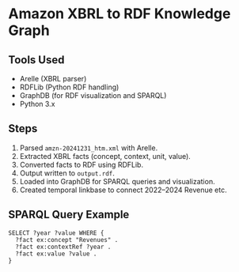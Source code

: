 # Amazon XBRL to RDF Knowledge Graph

## Tools Used
- Arelle (XBRL parser)
- RDFLib (Python RDF handling)
- GraphDB (for RDF visualization and SPARQL)
- Python 3.x

## Steps
1. Parsed `amzn-20241231_htm.xml` with Arelle.
2. Extracted XBRL facts (concept, context, unit, value).
3. Converted facts to RDF using RDFLib.
4. Output written to `output.rdf`.
5. Loaded into GraphDB for SPARQL queries and visualization.
6. Created temporal linkbase to connect 2022–2024 Revenue etc.

## SPARQL Query Example
```sparql
SELECT ?year ?value WHERE {
  ?fact ex:concept "Revenues" .
  ?fact ex:contextRef ?year .
  ?fact ex:value ?value .
}
